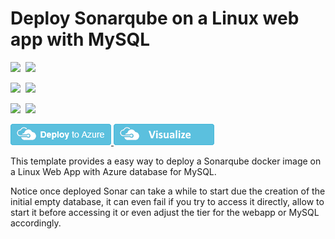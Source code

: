 # Deploy Sonarqube on a Linux web app with MySQL

<IMG SRC="https://azbotstorage.blob.core.windows.net/badges/101-webapp-linux-sonarqube-mysql/PublicLastTestDate.svg" />&nbsp;
<IMG SRC="https://azbotstorage.blob.core.windows.net/badges/101-webapp-linux-sonarqube-mysql/PublicDeployment.svg" />&nbsp;

<IMG SRC="https://azbotstorage.blob.core.windows.net/badges/101-webapp-linux-sonarqube-mysql/FairfaxLastTestDate.svg" />&nbsp;
<IMG SRC="https://azbotstorage.blob.core.windows.net/badges/101-webapp-linux-sonarqube-mysql/FairfaxDeployment.svg" />&nbsp;

<IMG SRC="https://azbotstorage.blob.core.windows.net/badges/101-webapp-linux-sonarqube-mysql/BestPracticeResult.svg" />&nbsp;
<IMG SRC="https://azbotstorage.blob.core.windows.net/badges/101-webapp-linux-sonarqube-mysql/CredScanResult.svg" />&nbsp;

<a href="https://portal.azure.com/#create/Microsoft.Template/uri/https%3A%2F%2Fraw.githubusercontent.com%2FAzure%2Fazure-quickstart-templates%2Fmaster%2F101-webapp-linux-sonarqube-mysql%2Fazuredeploy.json" target="_blank">
  <img src="https://raw.githubusercontent.com/Azure/azure-quickstart-templates/master/1-CONTRIBUTION-GUIDE/images/deploytoazure.png"/>
</a>
<a href="http://armviz.io/#/?load=https%3A%2F%2Fraw.githubusercontent.com%2FAzure%2Fazure-quickstart-templates%2Fmaster%2F101-webapp-linux-sonarqube-mysql%2Fazuredeploy.json" target="_blank">
  <img src="https://raw.githubusercontent.com/Azure/azure-quickstart-templates/master/1-CONTRIBUTION-GUIDE/images/visualizebutton.png"/>
</a>

This template provides a easy way to deploy a Sonarqube docker image on a Linux Web App with Azure database for MySQL.

Notice once deployed Sonar can take a while to start due the creation of the initial empty database, it can even fail if you try to access it directly, allow to start it before accessing it or even adjust the tier for the webapp or MySQL accordingly.
